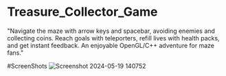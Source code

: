 # Treasure_Collector_Game
"Navigate the maze with arrow keys and spacebar, avoiding enemies and collecting coins. Reach goals with teleporters, refill lives with health packs, and get instant feedback. An enjoyable OpenGL/C++ adventure for maze fans."

#ScreenShots
![Screenshot 2024-05-19 140752](https://github.com/MohammadRakib-8/Treasure_Collector_Game/assets/160373128/8be51b29-e848-4d0d-a9ed-6a6b246f5380)
